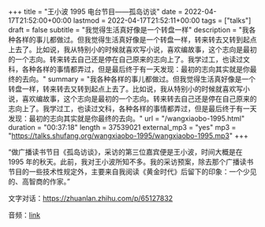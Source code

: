 +++
title = "王小波 1995 电台节目——孤岛访谈"
date = 2022-04-17T21:52:00+00:00
lastmod = 2022-04-17T21:52:11+00:00
tags = ["talks"]
draft = false
subtitle = "我觉得生活真好像是一个转盘一样"
description = "我各种各样的事儿都做过。但我觉得生活真好像是一个转盘一样，转来转去又转到起点上去了。比如说，我从特别小的时候就喜欢写小说，喜欢编故事，这个志向是最初的一个志向。转来转去自己还是停在自己原来的志向上了。我学过工，也读过文科，各种各样的事情都弄过，但是最后终于有一天发现：最初的志向其实就是你最终的去向。"
summary = "我各种各样的事儿都做过。但我觉得生活真好像是一个转盘一样，转来转去又转到起点上去了。比如说，我从特别小的时候就喜欢写小说，喜欢编故事，这个志向是最初的一个志向。转来转去自己还是停在自己原来的志向上了。我学过工，也读过文科，各种各样的事情都弄过，但是最后终于有一天发现：最初的志向其实就是你最终的去向。"
url = "/wangxiaobo-1995.html"
duration = "00:37:18"
length = 37539021
external_mp3 = "yes"
mp3 = "https://talks.shufang.org/wangxiaobo-1995/wangxiaobo-1995.mp3"
+++

“做广播读书节目《孤岛访谈》，采访的第三位嘉宾便是王小波，时间大概是在 1995 年的秋天。此前，我对王小波所知不多。我的采访预案，除去那个广播读书节目的一些技术性规定外，主要来自我阅读《黄金时代》后留下的印象：一个少见的、高智商的作家。”

文字对话：https://zhuanlan.zhihu.com/p/65127832

音频：[link](https://talks.shufang.org/wangxiaobo-1995/wangxiaobo-1995.mp3)